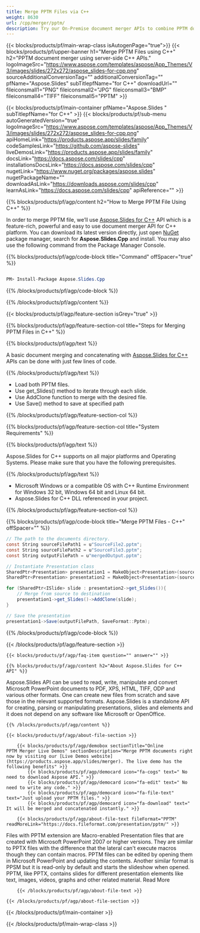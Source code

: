 ```yaml
---
title: Merge PPTM Files via C++ 
weight: 8630
url: /cpp/merger/pptm/ 
description: Try our On-Premise document merger APIs to combine PPTM documents on C++ Runtime Environment for Windows 32 bit, Windows 64 bit and Linux 64 bit.
---
```


{{< blocks/products/pf/main-wrap-class isAutogenPage="true">}}
{{< blocks/products/pf/upper-banner h1="Merge PPTM Files using C++" h2="PPTM document merger using server-side C++ APIs." logoImageSrc="https://www.aspose.com/templates/aspose/App_Themes/V3/images/slides/272x272/aspose_slides-for-cpp.png" sourceAdditionalConversionTag="" additionalConversionTag="" pfName="Aspose.Slides" subTitlepfName="for C++" downloadUrl="" fileiconsmall1="PNG" fileiconsmall2="JPG" fileiconsmall3="BMP" fileiconsmall4="TIFF" fileiconsmall5="PPTM" >}}

{{< blocks/products/pf/main-container pfName="Aspose.Slides " subTitlepfName="for C++" >}}
{{< blocks/products/pf/sub-menu autoGeneratedVersion="true" logoImageSrc="https://www.aspose.com/templates/aspose/App_Themes/V3/images/slides/272x272/aspose_slides-for-cpp.png" apiHomeLink="https://products.aspose.app/slides/family" codeSamplesLink="https://github.com/aspose-slides" liveDemosLink="https://products.aspose.app/slides/family" docsLink="https://docs.aspose.com/slides/cpp" installationsDocsLink="https://docs.aspose.com/slides/cpp" nugetLink="https://www.nuget.org/packages/aspose.slides" nugetPackageName="" downloadAsLink="https://downloads.aspose.com/slides/cpp" learnAsLink="https://docs.aspose.com/slides/cpp" apiReference="" >}}

{{% blocks/products/pf/agp/content h2="How to Merge PPTM File Using C++" %}}

 In order to merge PPTM file, we’ll use
 [Aspose.Slides for C++](https://products.aspose.com/slides/cpp) 
 API which is a feature-rich, powerful and easy to use document merger API for C++ platform. You can download its latest version directly, just open
 [NuGet](https://www.nuget.org/packages/aspose.slides) 
 package manager, search for
 **Aspose.Slides.Cpp** 
 and install. You may also use the following command from the Package Manager Console.

{{% blocks/products/pf/agp/code-block title="Command" offSpacer="true" %}}

```cs

PM> Install-Package Aspose.Slides.Cpp

```

{{% /blocks/products/pf/agp/code-block %}}

{{% /blocks/products/pf/agp/content %}}

{{< blocks/products/pf/agp/feature-section isGrey="true" >}}

{{% blocks/products/pf/agp/feature-section-col title="Steps for Merging PPTM Files in C++" %}}

{{% blocks/products/pf/agp/text %}}

 A basic document merging and concatenating with
 [Aspose.Slides for C++](https://products.aspose.com/slides/cpp) 
 APIs can be done with just few lines of code.

{{% /blocks/products/pf/agp/text %}}

+  Load both PPTM files.
+  Use get\_Slides() method to iterate through each slide.
+  Use AddClone function to merge with the desired file.
+  Use Save() method to save at specified path

{{% /blocks/products/pf/agp/feature-section-col %}}

{{% blocks/products/pf/agp/feature-section-col title="System Requirements" %}}

{{% blocks/products/pf/agp/text %}}

 Aspose.Slides for C++ supports on all major platforms and Operating Systems. Please make sure that you have the following prerequisites.

{{% /blocks/products/pf/agp/text %}}

-  Microsoft Windows or a compatible OS with C++ Runtime Environment for Windows 32 bit, Windows 64 bit and Linux 64 bit.
-  Aspose.Slides for C++ DLL referenced in your project.

{{% /blocks/products/pf/agp/feature-section-col %}}

{{% blocks/products/pf/agp/code-block title="Merge PPTM Files - C++" offSpacer="" %}}

```cs
// The path to the documents directory.
const String sourceFilePath1 = u"SourceFile2.pptm";
const String sourceFilePath2 = u"SourceFile3.pptm";
const String outputFilePath = u"mergedOutput.pptm";

// Instantiate Presentation class
SharedPtr<Presentation> presentation1 = MakeObject<Presentation>(sourceFilePath1);
SharedPtr<Presentation> presentation2 = MakeObject<Presentation>(sourceFilePath2);

for (SharedPtr<ISlide> slide : presentation2->get_Slides()){
	// Merge from source to destination 
	presentation1->get_Slides()->AddClone(slide);
}

// Save the presentation
presentation1->Save(outputFilePath, SaveFormat::Pptm);  

```

{{% /blocks/products/pf/agp/code-block %}}

{{< /blocks/products/pf/agp/feature-section >}}

    {{< blocks/products/pf/agp/faq-item question="" answer="" >}}
 

<!-- aboutfile Starts -->

    {{% blocks/products/pf/agp/content h2="About Aspose.Slides for C++ API" %}}

 Aspose.Slides API can be used to read, write, manipulate and convert Microsoft PowerPoint documents to PDF, XPS, HTML, TIFF, ODP and various other formats. One can create new files from scratch and save those in the relevant supported formats. Aspose.Slides is a standalone API for creating, parsing or manipulating presentations, slides and elements and it does not depend on any software like Microsoft or OpenOffice. ‎



    {{% /blocks/products/pf/agp/content %}}

    {{< blocks/products/pf/agp/about-file-section >}}

        {{< blocks/products/pf/agp/demobox sectionTitle="Online PPTM Merger Live Demos" sectionDescription="Merge PPTM documents right now by visiting our [Live Demos website](https://products.aspose.app/slides/merger). The live demo has the following benefits" >}}
            {{< blocks/products/pf/agp/democard icon="fa-cogs" text=" No need to download Aspose API." >}}
            {{< blocks/products/pf/agp/democard icon="fa-edit" text=" No need to write any code." >}}
            {{< blocks/products/pf/agp/democard icon="fa-file-text" text="Just upload your PPTM files." >}}
            {{< blocks/products/pf/agp/democard icon="fa-download" text=" It will be merged and concatenated instantly." >}}

        {{< blocks/products/pf/agp/about-file-text fileFormat="PPTM" readMoreLink="https://docs.fileformat.com/presentation/pptm/" >}}
Files with PPTM extension are Macro-enabled Presentation files that are created with Microsoft PowerPoint 2007 or higher versions. They are similar to PPTX files with the difference that the lateral can't execute macros though they can contain macros. PPTM files can be edited by opening them in Microsoft PowerPoint and updating the contents. Another similar format is PPSM but it is read-only by default and starts the slideshow when opened. PPTM, like PPTX, contains slides for different presentation elements like text, images, videos, graphs and other related material. Read More

        {{< /blocks/products/pf/agp/about-file-text >}}

    {{< /blocks/products/pf/agp/about-file-section >}}

<!-- aboutfile Ends -->

{{< /blocks/products/pf/main-container >}}
    
{{< /blocks/products/pf/main-wrap-class >}}